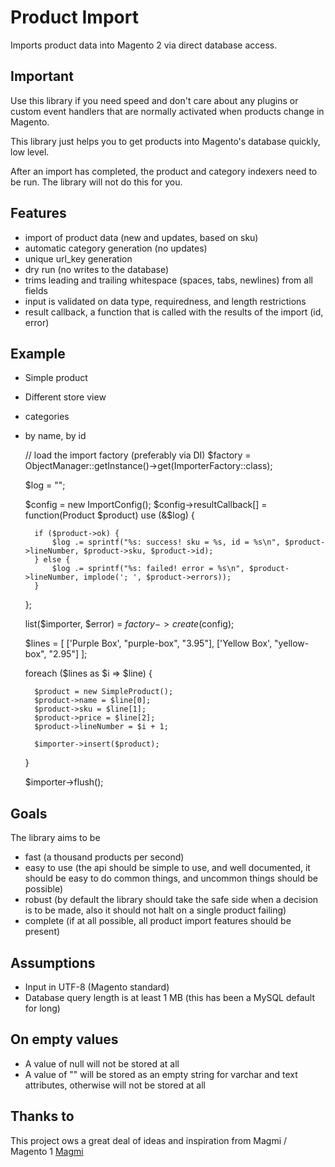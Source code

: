 # Product Import

Imports product data into Magento 2 via direct database access.

## Important

Use this library if you need speed and don't care about any plugins or custom event handlers that are normally activated when products change in Magento.

This library just helps you to get products into Magento's database quickly, low level.

After an import has completed, the product and category indexers need to be run. The library will not do this for you.

## Features

* import of product data (new and updates, based on sku)
* automatic category generation (no updates)
* unique url_key generation
* dry run (no writes to the database)
* trims leading and trailing whitespace (spaces, tabs, newlines) from all fields
* input is validated on data type, requiredness,  and length restrictions
* result callback, a function that is called with the results of the import (id, error)

## Example

* Simple product
* Different store view
* categories
* by name, by id

    // load the import factory (preferably via DI)
    $factory = ObjectManager::getInstance()->get(ImporterFactory::class);

    $log = "";

    $config = new ImportConfig();
    $config->resultCallback[] = function(Product $product) use (&$log) {

        if ($product->ok) {
            $log .= sprintf("%s: success! sku = %s, id = %s\n", $product->lineNumber, $product->sku, $product->id);
        } else {
            $log .= sprintf("%s: failed! error = %s\n", $product->lineNumber, implode('; ', $product->errors));
        }

    };

    list($importer, $error) = $factory->create($config);

    $lines = [
        ['Purple Box', "purple-box", "3.95"],
        ['Yellow Box', "yellow-box", "2.95"]
    ];

    foreach ($lines as $i => $line) {

        $product = new SimpleProduct();
        $product->name = $line[0];
        $product->sku = $line[1];
        $product->price = $line[2];
        $product->lineNumber = $i + 1;

        $importer->insert($product);
    }

    $importer->flush();

## Goals

The library aims to be

* fast (a thousand products per second)
* easy to use (the api should be simple to use, and well documented, it should be easy to do common things, and uncommon things should be possible)
* robust (by default the library should take the safe side when a decision is to be made, also it should not halt on a single product failing)
* complete (if at all possible, all product import features should be present)

## Assumptions

* Input in UTF-8 (Magento standard)
* Database query length is at least 1 MB (this has been a MySQL default for long)

## On empty values

* A value of null will not be stored at all
* A value of "" will be stored as an empty string for varchar and text attributes, otherwise will not be stored at all

## Thanks to

This project ows a great deal of ideas and inspiration from Magmi / Magento 1 [Magmi](https://github.com/dweeves/magmi-git)
